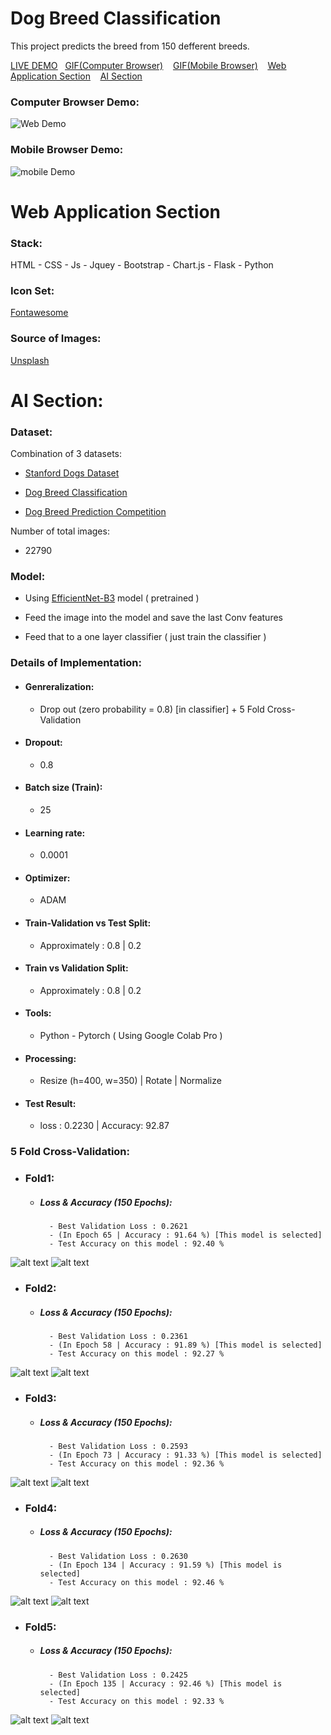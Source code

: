 # Dog Breed Classification

This project predicts  the breed from 150 defferent breeds.


<ins>[LIVE DEMO]()</ins>&nbsp;&nbsp;&nbsp;<ins>[GIF(Computer Browser)](#computer-browser-demo)</ins>&nbsp;&nbsp;&nbsp;
<ins>[GIF(Mobile Browser)](#mobile-browser-demo)</ins>&nbsp;&nbsp;&nbsp;
<ins>[Web Application Section](#web-application-section)</ins>&nbsp;&nbsp;&nbsp;
<ins>[AI Section](#ai-section)</ins>
&nbsp;&nbsp;&nbsp;
### Computer Browser Demo: 
![Web Demo](images/web.gif)

### Mobile Browser Demo:
![mobile Demo](images/mobile.gif)

# Web Application Section 
  
### Stack:

HTML - CSS - Js - Jquey - Bootstrap - Chart.js - Flask - Python 

### Icon Set:
[Fontawesome](https://www.Fontawesome.com)

### Source of Images: 
[Unsplash](https://unsplash.com/)

# AI Section: 

### Dataset:

Combination of 3 datasets:

- [Stanford Dogs Dataset](http://vision.stanford.edu/aditya86/ImageNetDogs/)

- [Dog Breed Classification](https://www.kaggle.com/venktesh/person-images)

- [Dog Breed Prediction Competition](https://www.kaggle.com/malhotra1432/dog-breed-prediction-competition)

Number of total images:
- 22790

### Model:
- Using [EfficientNet-B3](https://arxiv.org/abs/1905.11946) model ( pretrained )

- Feed the image into the model and save the last Conv features

- Feed that to a one layer classifier ( just train the classifier )

### Details of Implementation:
- #### Genreralization: 
   - Drop out (zero probability = 0.8) \[in classifier\] + 5 Fold Cross-Validation
- #### Dropout: 
   - 0.8
- #### Batch size (Train): 
   - 25 
- #### Learning rate: 
   - 0.0001
- #### Optimizer: 
   - ADAM
- #### Train-Validation vs Test Split: 
   - Approximately : 0.8 | 0.2 
- #### Train vs Validation Split: 
   - Approximately : 0.8 | 0.2 
- #### Tools: 
   - Python - Pytorch ( Using Google Colab Pro )
- #### Processing: 
   - Resize (h=400, w=350) | Rotate | Normalize
- #### Test Result: 
   - loss : 0.2230  | Accuracy: 92.87 

### 5 Fold Cross-Validation:

- ### Fold1:
  - ##### Loss & Accuracy (150 Epochs):
          - Best Validation Loss : 0.2621
          - (In Epoch 65 | Accuracy : 91.64 %) [This model is selected]
          - Test Accuracy on this model : 92.40 %

![alt text](images/loss1.png) ![alt text](images/acc1.png)
- ### Fold2:
  - ##### Loss & Accuracy (150 Epochs):
          - Best Validation Loss : 0.2361
          - (In Epoch 58 | Accuracy : 91.89 %) [This model is selected]  
          - Test Accuracy on this model : 92.27 %
![alt text](images/loss2.png) ![alt text](images/acc2.png)
- ### Fold3:
  - ##### Loss & Accuracy (150 Epochs):
          - Best Validation Loss : 0.2593
          - (In Epoch 73 | Accuracy : 91.33 %) [This model is selected]
          - Test Accuracy on this model : 92.36 %
![alt text](images/loss3.png) ![alt text](images/acc3.png)
- ### Fold4:
  - ##### Loss & Accuracy (150 Epochs):
          - Best Validation Loss : 0.2630
          - (In Epoch 134 | Accuracy : 91.59 %) [This model is selected]
          - Test Accuracy on this model : 92.46 %
![alt text](images/loss4.png) ![alt text](images/acc4.png)
- ### Fold5:
  - ##### Loss & Accuracy (150 Epochs):
          - Best Validation Loss : 0.2425
          - (In Epoch 135 | Accuracy : 92.46 %) [This model is selected]
          - Test Accuracy on this model : 92.33 %
![alt text](images/loss5.png) ![alt text](images/acc5.png)



